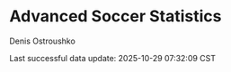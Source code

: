 # Advanced Soccer Statistics
Denis Ostroushko

<!-- gfm -->

Last successful data update: 2025-10-29 07:32:09 CST

